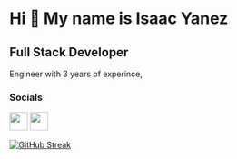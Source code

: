 Hi 👋 My name is Isaac Yanez
============================

Full Stack Developer
------------------------

Engineer with 3 years of experince,


### Socials

<p align="left"> <a href="https://www.github.com/Iyanez2314" target="_blank" rel="noreferrer"><img src="https://raw.githubusercontent.com/danielcranney/readme-generator/main/public/icons/socials/github.svg" width="32" height="32" /></a> <a href="https://www.linkedin.com/in/isaac-yanez" target="_blank" rel="noreferrer"><img src="https://raw.githubusercontent.com/danielcranney/readme-generator/main/public/icons/socials/linkedin.svg" width="32" height="32" /></a></p>

[![GitHub Streak](https://streak-stats.demolab.com?user=iyanez2314&theme=blueberry_duo&hide_border=true&date_format=M%20j%5B%2C%20Y%5D)](https://git.io/streak-stats)

